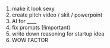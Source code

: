 1. make it look sexy
2. create pitch video / skit / powerpoint
3. AI for ____
4. fix prompts (!important)
5. write down reasoning for startup idea
6. WOW FACTOR